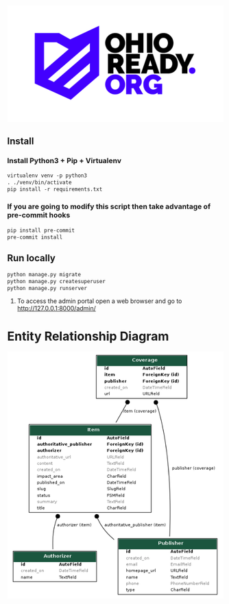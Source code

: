 ![ERD](https://github.com/rzwink/ohioready-api/raw/master/ohioready_logo.png "ERD")


## Install

### Install Python3 + Pip + Virtualenv
```shell script
virtualenv venv -p python3
. ./venv/bin/activate
pip install -r requirements.txt
```
### If you are going to modify this script then take advantage of pre-commit hooks
```shell script
pip install pre-commit
pre-commit install
```

## Run locally
```shell script
python manage.py migrate
python manage.py createsuperuser
python manage.py runserver

```
1. To access the admin portal open a web browser and go to http://127.0.0.1:8000/admin/

# Entity Relationship Diagram
![ERD](https://github.com/rzwink/ohioready-api/raw/master/erd.png "ERD")
